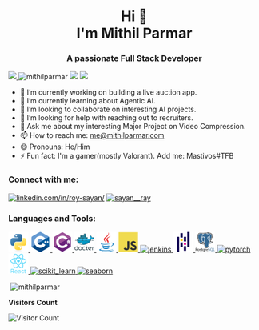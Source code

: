 
<h1 align="center">Hi 👋</br>I'm Mithil Parmar</h1>
<h3 align="center">A passionate Full Stack Developer</h3>
<p dir="auto">
<a href="https://www.sjsu.edu/" rel="nofollow">
  <img src="https://img.shields.io/badge/SJSU%20-Graduate%20-blue">
</a>
<img src="https://komarev.com/ghpvc/?username=mithilparmar&label=Profile%20views&color=0e75b6&style=flat" alt="mithilparmar" />
<a href ="https://www.linkedin.com/in/mithilparmar/"><img src = "https://img.shields.io/badge/My-LinkedIn-blue"></a>
<a href ="https://www.buymeacoffee.com/mithilparmar"><img src = "https://img.shields.io/badge/Donate-Buy%20me%20a%20coffee-yellowgreen.svg">
</a>
</p>


- 🔭 I’m currently working on building a live auction app.
- 🌱 I’m currently learning about Agentic AI.
- 👯 I’m looking to collaborate on interesting AI projects.
- 🤔 I’m looking for help with reaching out to recruiters.
- 💬 Ask me about my interesting Major Project on Video Compression.
- 📫 How to reach me: me@mithilparmar.com
- 😄 Pronouns: He/Him
- ⚡ Fun fact: I'm a gamer(mostly Valorant). Add me: Mastivos#TFB

<h3 align="left">Connect with me:</h3>
<p align="left">
<a href="https://linkedin.com/in/mithilparmar/" target="blank"><img align="center" src="https://raw.githubusercontent.com/rahuldkjain/github-profile-readme-generator/master/src/images/icons/Social/linked-in-alt.svg" alt="linkedin.com/in/roy-sayan/" height="30" width="40" /></a>
<a href="https://instagram.com/mithilparmar__" target="blank"><img align="center" src="https://raw.githubusercontent.com/rahuldkjain/github-profile-readme-generator/master/src/images/icons/Social/instagram.svg" alt="sayan__ray" height="30" width="40" /></a>
</p>

<h3 align="left">Languages and Tools:</h3>
<p align="left"> <a href="https://www.python.org" target="_blank" rel="noreferrer"> <img src="https://raw.githubusercontent.com/devicons/devicon/master/icons/python/python-original.svg" alt="python" width="40" height="40"/> </a> <a href="https://www.w3schools.com/cpp/" target="_blank" rel="noreferrer"> <img src="https://raw.githubusercontent.com/devicons/devicon/master/icons/cplusplus/cplusplus-original.svg" alt="cplusplus" width="40" height="40"/> </a> <a href="https://www.w3schools.com/cs/" target="_blank" rel="noreferrer"> <img src="https://raw.githubusercontent.com/devicons/devicon/master/icons/csharp/csharp-original.svg" alt="csharp" width="40" height="40"/> </a> <a href="https://www.docker.com/" target="_blank" rel="noreferrer"> <img src="https://raw.githubusercontent.com/devicons/devicon/master/icons/docker/docker-original-wordmark.svg" alt="docker" width="40" height="40"/> </a> <a href="https://www.java.com" target="_blank" rel="noreferrer"> <img src="https://raw.githubusercontent.com/devicons/devicon/master/icons/java/java-original.svg" alt="java" width="40" height="40"/> </a> <a href="https://developer.mozilla.org/en-US/docs/Web/JavaScript" target="_blank" rel="noreferrer"> <img src="https://raw.githubusercontent.com/devicons/devicon/master/icons/javascript/javascript-original.svg" alt="javascript" width="40" height="40"/> </a> <a href="https://www.jenkins.io" target="_blank" rel="noreferrer"> <img src="https://www.vectorlogo.zone/logos/jenkins/jenkins-icon.svg" alt="jenkins" width="40" height="40"/> </a> <a href="https://pandas.pydata.org/" target="_blank" rel="noreferrer"> <img src="https://raw.githubusercontent.com/devicons/devicon/2ae2a900d2f041da66e950e4d48052658d850630/icons/pandas/pandas-original.svg" alt="pandas" width="40" height="40"/> </a> <a href="https://www.postgresql.org" target="_blank" rel="noreferrer"> <img src="https://raw.githubusercontent.com/devicons/devicon/master/icons/postgresql/postgresql-original-wordmark.svg" alt="postgresql" width="40" height="40"/> </a> <a href="https://pytorch.org/" target="_blank" rel="noreferrer"> <img src="https://www.vectorlogo.zone/logos/pytorch/pytorch-icon.svg" alt="pytorch" width="40" height="40"/> </a> <a href="https://reactjs.org/" target="_blank" rel="noreferrer"> <img src="https://raw.githubusercontent.com/devicons/devicon/master/icons/react/react-original-wordmark.svg" alt="react" width="40" height="40"/> </a> <a href="https://scikit-learn.org/" target="_blank" rel="noreferrer"> <img src="https://upload.wikimedia.org/wikipedia/commons/0/05/Scikit_learn_logo_small.svg" alt="scikit_learn" width="40" height="40"/> </a> <a href="https://seaborn.pydata.org/" target="_blank" rel="noreferrer"> <img src="https://seaborn.pydata.org/_images/logo-mark-lightbg.svg" alt="seaborn" width="40" height="40"/> </a> </p>

<p>&nbsp;<img align="center" src="https://github-readme-stats.vercel.app/api?username=mithilparmar&show_icons=true&locale=en" alt="mithilparmar" /></p>

<p dir="auto"><strong>Visitors Count</strong></p>

![Visitor Count](https://profile-counter.glitch.me/{mithilparmar}/count.svg)
